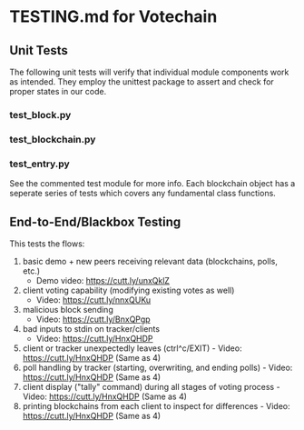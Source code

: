 # TESTING.md for Votechain

## Unit Tests

The following unit tests will verify that individual module components
work as intended. They employ the unittest package to assert and check
for proper states in our code.
### test_block.py
### test_blockchain.py
### test_entry.py
See the commented test module for more info. Each blockchain object has a 
seperate series of tests which covers any fundamental class functions.

## End-to-End/Blackbox Testing
This tests the flows:

1. basic demo + new peers receiving relevant data (blockchains, polls, etc.)
	- Demo video: https://cutt.ly/unxQklZ
2. client voting capability (modifying existing votes as well)
	- Video: https://cutt.ly/nnxQUKu
3. malicious block sending
	- Video: https://cutt.ly/BnxQPgp
4. bad inputs to stdin on tracker/clients
   	- Video: https://cutt.ly/HnxQHDP
5. client or tracker unexpectedly leaves (ctrl^c/EXIT)
        - Video: https://cutt.ly/HnxQHDP (Same as 4)
6. poll handling by tracker (starting, overwriting, and ending polls)
        - Video: https://cutt.ly/HnxQHDP (Same as 4)
7. client display ("tally" command) during all stages of voting process
        - Video: https://cutt.ly/HnxQHDP (Same as 4)
8. printing blockchains from each client to inspect for differences
        - Video: https://cutt.ly/HnxQHDP (Same as 4)


